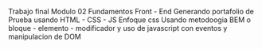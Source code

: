 Trabajo final Modulo 02 Fundamentos Front - End 
Generando portafolio de Prueba usando HTML - CSS - JS 
Enfoque css Usando metodoogia BEM o bloque - elemento - modificador y uso de javascript con eventos y manipulacion de DOM
